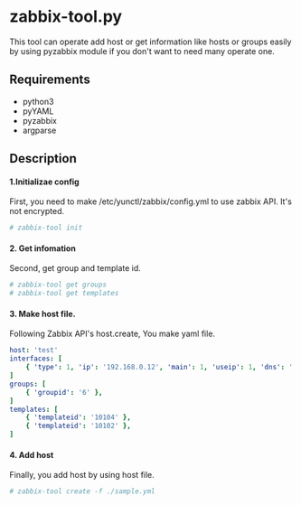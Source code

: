 # zabbix-tool.py

This tool can operate add host or get information like hosts or groups easily by using pyzabbix module if you don't want to need many operate one.

## Requirements
* python3
* pyYAML
* pyzabbix
* argparse

## Description
#### 1.Initializae config
First, you need to make /etc/yunctl/zabbix/config.yml to use zabbix API.
It's not encrypted. 
```bash
# zabbix-tool init
```
#### 2. Get infomation
Second, get group and template id.
```bash
# zabbix-tool get groups
# zabbix-tool get templates
```
#### 3. Make host file.
Following Zabbix API's host.create,  You make yaml file.
```yaml
host: 'test'
interfaces: [
    { 'type': 1, 'ip': '192.168.0.12', 'main': 1, 'useip': 1, 'dns': '', 'port': '10050'},
]
groups: [
    { 'groupid': '6' },
]
templates: [
    { 'templateid': '10104' },
    { 'templateid': '10102' },
]
```
#### 4. Add host
Finally, you add host by using host file.
```bash
# zabbix-tool create -f ./sample.yml
```
